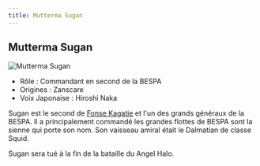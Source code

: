 ```yaml
---
title: Mutterma Sugan
---
```


Mutterma Sugan
--------------


![Mutterma Sugan](/images/stories/saga/vgundam/persos/mutterma-sugan.png)


* Rôle : Commandant en second de la BESPA
* Origines : Zanscare
* Voix Japonaise : Hiroshi Naka


Sugan est le second de [Fonse Kagatie](uc/victory-gundam/fonse-kagatie.html) et l'un des grands généraux de la BESPA. Il a principalement commandé les grandes flottes de BESPA sont la sienne qui porte son nom. Son vaisseau amiral était le Dalmatian de classe Squid.


Sugan sera tué à la fin de la bataille du Angel Halo.

